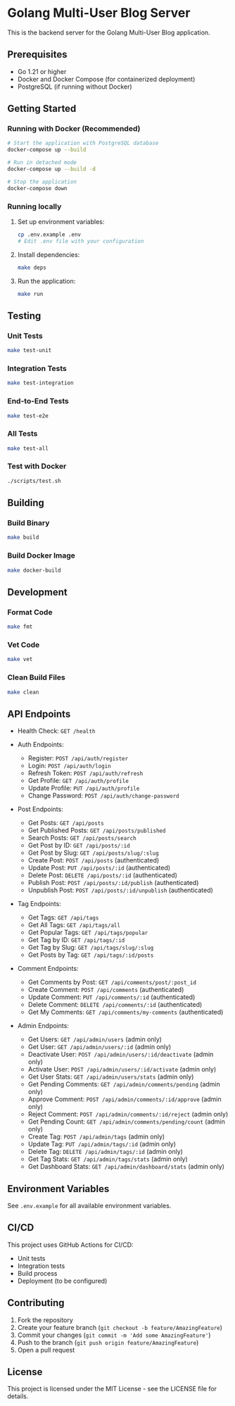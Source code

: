 # Golang Multi-User Blog Server

This is the backend server for the Golang Multi-User Blog application.

## Prerequisites

- Go 1.21 or higher
- Docker and Docker Compose (for containerized deployment)
- PostgreSQL (if running without Docker)

## Getting Started

### Running with Docker (Recommended)

```bash
# Start the application with PostgreSQL database
docker-compose up --build

# Run in detached mode
docker-compose up --build -d

# Stop the application
docker-compose down
```

### Running locally

1. Set up environment variables:
   ```bash
   cp .env.example .env
   # Edit .env file with your configuration
   ```

2. Install dependencies:
   ```bash
   make deps
   ```

3. Run the application:
   ```bash
   make run
   ```

## Testing

### Unit Tests
```bash
make test-unit
```

### Integration Tests
```bash
make test-integration
```

### End-to-End Tests
```bash
make test-e2e
```

### All Tests
```bash
make test-all
```

### Test with Docker
```bash
./scripts/test.sh
```

## Building

### Build Binary
```bash
make build
```

### Build Docker Image
```bash
make docker-build
```

## Development

### Format Code
```bash
make fmt
```

### Vet Code
```bash
make vet
```

### Clean Build Files
```bash
make clean
```

## API Endpoints

- Health Check: `GET /health`
- Auth Endpoints:
  - Register: `POST /api/auth/register`
  - Login: `POST /api/auth/login`
  - Refresh Token: `POST /api/auth/refresh`
  - Get Profile: `GET /api/auth/profile`
  - Update Profile: `PUT /api/auth/profile`
  - Change Password: `POST /api/auth/change-password`

- Post Endpoints:
  - Get Posts: `GET /api/posts`
  - Get Published Posts: `GET /api/posts/published`
  - Search Posts: `GET /api/posts/search`
  - Get Post by ID: `GET /api/posts/:id`
  - Get Post by Slug: `GET /api/posts/slug/:slug`
  - Create Post: `POST /api/posts` (authenticated)
  - Update Post: `PUT /api/posts/:id` (authenticated)
  - Delete Post: `DELETE /api/posts/:id` (authenticated)
  - Publish Post: `POST /api/posts/:id/publish` (authenticated)
  - Unpublish Post: `POST /api/posts/:id/unpublish` (authenticated)

- Tag Endpoints:
  - Get Tags: `GET /api/tags`
  - Get All Tags: `GET /api/tags/all`
  - Get Popular Tags: `GET /api/tags/popular`
  - Get Tag by ID: `GET /api/tags/:id`
  - Get Tag by Slug: `GET /api/tags/slug/:slug`
  - Get Posts by Tag: `GET /api/tags/:id/posts`

- Comment Endpoints:
  - Get Comments by Post: `GET /api/comments/post/:post_id`
  - Create Comment: `POST /api/comments` (authenticated)
  - Update Comment: `PUT /api/comments/:id` (authenticated)
  - Delete Comment: `DELETE /api/comments/:id` (authenticated)
  - Get My Comments: `GET /api/comments/my-comments` (authenticated)

- Admin Endpoints:
  - Get Users: `GET /api/admin/users` (admin only)
  - Get User: `GET /api/admin/users/:id` (admin only)
  - Deactivate User: `POST /api/admin/users/:id/deactivate` (admin only)
  - Activate User: `POST /api/admin/users/:id/activate` (admin only)
  - Get User Stats: `GET /api/admin/users/stats` (admin only)
  - Get Pending Comments: `GET /api/admin/comments/pending` (admin only)
  - Approve Comment: `POST /api/admin/comments/:id/approve` (admin only)
  - Reject Comment: `POST /api/admin/comments/:id/reject` (admin only)
  - Get Pending Count: `GET /api/admin/comments/pending/count` (admin only)
  - Create Tag: `POST /api/admin/tags` (admin only)
  - Update Tag: `PUT /api/admin/tags/:id` (admin only)
  - Delete Tag: `DELETE /api/admin/tags/:id` (admin only)
  - Get Tag Stats: `GET /api/admin/tags/stats` (admin only)
  - Get Dashboard Stats: `GET /api/admin/dashboard/stats` (admin only)

## Environment Variables

See `.env.example` for all available environment variables.

## CI/CD

This project uses GitHub Actions for CI/CD:

- Unit tests
- Integration tests
- Build process
- Deployment (to be configured)

## Contributing

1. Fork the repository
2. Create your feature branch (`git checkout -b feature/AmazingFeature`)
3. Commit your changes (`git commit -m 'Add some AmazingFeature'`)
4. Push to the branch (`git push origin feature/AmazingFeature`)
5. Open a pull request

## License

This project is licensed under the MIT License - see the LICENSE file for details.
